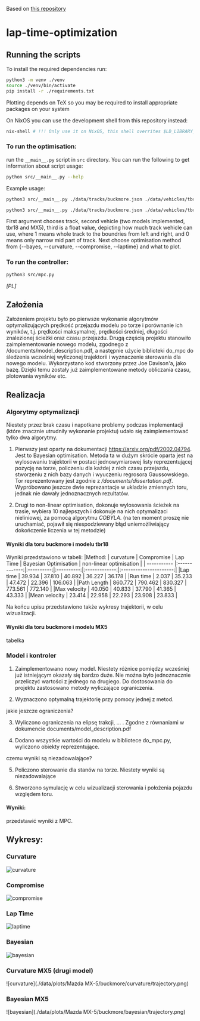 Based on [this repository](https://github.com/joedavison17/dissertation/)
# lap-time-optimization

## Running the scripts
To install the required dependencies run:
```bash
python3 -m venv ./venv
source ./venv/bin/activate
pip install -r ./requirements.txt
```

Plotting depends on TeX so you may be required to install appropriate packages on your system

On NixOS you can use the development shell from this repository instead:
```bash
nix-shell # !!! Only use it on NixOS, this shell overrites $LD_LIBRARY_PATH which may break other systems
```

### To run the optimisation:
run the `__main__.py` script in `src` directory. You can run the following to get information about script usage:
```bash
python src/__main__.py --help
```
Example usage:
```bash
python3 src/__main__.py ./data/tracks/buckmore.json ./data/vehicles/tbr18.json  0.8 --nonlinear --plot-all
```
```bash
python3 src/__main__.py ./data/tracks/buckmore.json ./data/vehicles/tbr18.json 0.8 --bayes --plot-all
```
First argument chooses track, second vehicle (two models implemented, tbr18 and MX5), third is a float value, depicting how much track 
wehicle can use, where 1 means whole track to the boundries from left and right, and 0 means only narrow mid part of track. Next choose optimisation method from {--bayes, --curvature, --compromise, --laptime} and what to plot. 

### To run the controller:
```bash
python3 src/mpc.py
```

*\[PL\]*
## Założenia

Założeniem projektu było po pierwsze wykonanie algorytmów optymalizujących prędkość przejazdu modelu po torze i porównanie ich wyników, t.j.
prędkości maksymalnej, prędkości średniej, długości znalezionej ścieżki oraz czasu przejazdu. Drugą częścią projektu stanowiło zaimplementowanie nowego modelu, zgodnego z /documents/model_description.pdf, a następnie użycie biblioteki do_mpc do śledzenia wcześniej wyliczonej trajektorii i wyznaczenie sterowania dla nowego modelu. Wykorzystano kod stworzony przez 
Joe Davison'a, jako bazę. Dzięki temu zostały już zaimplementowane metody obliczania czasu, plotowania wyników etc.  

## Realizacja
### Algorytmy optymalizacji
Niestety przez brak czasu i napotkane problemy podczas implementacji (które znacznie utrudniły wykonanie projektu)
udało się zaimplementować tylko dwa algorytmy.
1. Pierwszy jest oparty na dokumentacji https://arxiv.org/pdf/2002.04794. 
Jest to Bayesian optimisation. 
Metoda ta w dużym skrócie oparta jest na wylosowaniu trajektorii w postaci jednowymiarowej listy reprezentującej pozycję na torze, 
policzeniu dla każdej z nich czasu przejazdu, stworzeniu z nich bazy danych i
wyuczeniu regrosora Gaussowskiego. Tor reprezentowany jest zgodnie z */documents/dissertation.pdf*. 
Wypróbowano jeszcze dwie reprezantacje w ukladzie zmiennych toru, jednak nie dawały jednoznacznych rezultatów. 

2. Drugi to non-linear optimisation, dokonuje wylosowania ścieżek na trasie, wybiera 10 najlepszych i dokonuje na nich optymalizaci nieliniowej, 
za pomocą algorytmu *COBYLA*. (na ten moment proszę nie uruchamiać, pojawił się niespodziewany błąd uniemożliwiający dokończenie liczenia w tej metodzie)

#### Wyniki dla toru buckmore i modelu tbr18
Wyniki przedstawiono w tabeli: 
|Method:       |   curvature   | Compromise | Lap Time | Bayesian Optimisation |  non-linear optimisation |
| ----------- |:-------------:|:----------:|:----------:|:-------------:|:----------------------:|
|Lap time      |     39.934    |   37.810  |   40.892    |     36.227    |           36.178      |
|Run time      |     2.037     |   35.233  |   47.472    |     22.396    |           106.063     |
|Path Length   |     860.772   |   790.462 |   830.327   |     773.561   |           772.140     |
|Max velocity  |     40.050    |   40.833  |   37.790    |     41.365    |           43.333      |
|Mean velocity |     23.414    |   22.958  |   22.293    |     23.908    |           23.833      |

Na końcu upisu przedstawiono także wykresy trajektorii, w celu wizualizacji. 

#### Wyniki dla toru buckmore i modelu MX5
<!-- TODO --> tabelka

### Model i kontroler

1. Zaimplementowano nowy model. Niestety różnice pomiędzy wcześniej już istniejącym okazały się bardzo duże. Nie można było jednoznacznie przeliczyć wartości z jednego na drugiego. Do dostosowania do projektu zastosowano metody wyliczające ograniczenia. 

2. Wyznaczono optymalną trajektorię przy pomocy jednej z metod.

<!-- TODO --> jakie jeszcze ograniczenia?
3. Wyliczono ograniczenia na elipsę trakcji, ... . Zgodne z równaniami w dokumencie documents/model_description.pdf

4. Dodano wszystkie wartości do modelu w bibliotece do_mpc.py, wyliczono obiekty reprezentujące. 

<!-- TODO --> czemu wyniki są niezadowalające?
5. Policzono sterowanie dla stanów na torze. Niestety wyniki są niezadowalające

6. Stworzono symulację w celu wizualizacji sterowania i położenia pojazdu względem toru. 

#### Wyniki:

<!-- TODO --> przedstawić wyniki z MPC.




## Wykresy:
### Curvature
![curvature](./data/plots/tbr18/buckmore/curvature/trajectory.png)
### Compromise
![compromise](./data/plots/tbr18/buckmore/compromise/trajectory.png)
### Lap Time
![laptime](./data/plots/tbr18/buckmore/laptime/trajectory.png)
### Bayesian
![bayesian](./data/plots/tbr18/buckmore/bayesian/trajectory.png)
<!-- ### Non-linear
![nonlinear](./data/plots/buckmore/nonlinear/trajectory.png) -->

### Curvature MX5 (drugi model)
![curvature](./data/plots/Mazda MX-5/buckmore/curvature/trajectory.png)
### Bayesian MX5
![bayesian](./data/plots/Mazda MX-5/buckmore/bayesian/trajectory.png)
